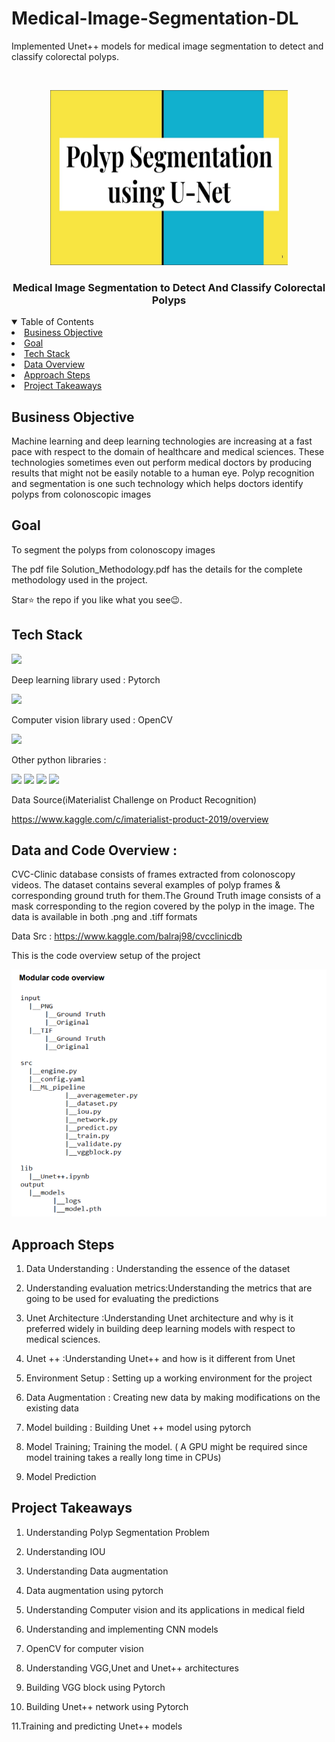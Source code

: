 # Medical-Image-Segmentation-DL
Implemented Unet++ models for medical image segmentation to detect and classify colorectal polyps.



<!-- PROJECT LOGO -->
<br />
<p align="center">
  <a href="https://github.com/krishnakaushik25/Medical-Image-Segmentation-DL">
    <img src="images/polyp.jpg" alt="Logo" width="380" height="280">
  </a>

  <h3 align="center">Medical Image Segmentation to Detect And Classify Colorectal Polyps</h3>
</p>



<!-- TABLE OF CONTENTS -->
<details open="open">
  <summary>Table of Contents</summary>
    <li><a href="#Business Objective">Business Objective</a></li>
    <li><a href="#Goal">Goal</a></li>
    <li><a href="#Tech Stack">Tech Stack</a></li>
    <li><a href="#Data Overview">Data Overview</a></li>
    <li><a href="#Approach Steps">Approach Steps</a></li>
    <li><a href="#Project Takeaways">Project Takeaways</a></li>
  
  </ol>
</details>



## Business Objective

Machine learning and deep learning technologies are increasing at a fast pace with respect to the domain of healthcare and medical sciences. These technologies sometimes even out perform medical doctors by producing results that might not be easily notable to a human eye. Polyp recognition and segmentation is one such technology which helps doctors identify polyps from colonoscopic images

## Goal
To segment the polyps from colonoscopy images

The pdf file Solution_Methodology.pdf has the details for the complete methodology used in the project.

Star⭐ the repo if you like what you see😉.


## Tech Stack
![](https://forthebadge.com/images/badges/made-with-python.svg)

Deep learning library used : Pytorch

<img target="_blank" src="https://github.com/krishnakaushik25/Medical-Image-Segmentation-DL/blob/master/images/pytorch.png" width=150>

Computer vision library used : OpenCV

<img target="_blank" src="https://github.com/krishnakaushik25/Medical-Image-Segmentation-DL/blob/master/images/opencv.png" width=150>

Other python libraries :

[<img target="_blank" src="https://github.com/scikit-learn/scikit-learn/blob/main/doc/logos/scikit-learn-logo-small.png" >](https://github.com/scikit-learn/)
<img target="_blank" src="https://github.com/ditikrushna/End-to-End-Diabetes-Prediction-Application-Using-Machine-Learning/blob/master/Resource/numpy.png" width=150>
<img target="_blank" src="https://github.com/ditikrushna/End-to-End-Diabetes-Prediction-Application-Using-Machine-Learning/blob/master/Resource/pandas.jpeg" width=150>
<img target="_blank" src="https://github.com/krishnakaushik25/Medical-Image-Segmentation-DL/blob/master/images/albumentations.png" width=150>


Data Source(iMaterialist Challenge on Product Recognition) 

https://www.kaggle.com/c/imaterialist-product-2019/overview 


## Data and Code Overview :

CVC-Clinic database consists of frames extracted from colonoscopy videos. The
dataset contains several examples of polyp frames & corresponding ground truth for
them.The Ground Truth image consists of a mask corresponding to the region covered by
the polyp in the image. The data is available in both .png and .tiff formats

Data Src : https://www.kaggle.com/balraj98/cvcclinicdb

This is the code overview setup of the project

[![Code overview Screen Shot][Code-overview]](https://www.linkpicture.com/q/overview.png)




## Approach Steps

1. Data Understanding : Understanding the essence of the dataset

2. Understanding evaluation metrics:Understanding the metrics that are going to be used for evaluating the predictions

3. Unet Architecture :Understanding Unet architecture and why is it preferred widely in building deep learning models with respect to medical sciences.

4. Unet ++ :Understanding Unet++ and how is it different from Unet

5. Environment Setup : Setting up a working environment for the project

6. Data Augmentation : Creating new data by making modifications on the existing data

7. Model building : Building Unet ++ model using pytorch

8. Model Training; Training the model. ( A GPU might be required since model training takes a really long time in CPUs)

9. Model Prediction
   
## Project Takeaways

1. Understanding Polyp Segmentation Problem

2. Understanding IOU

3. Understanding Data augmentation

4. Data augmentation using pytorch

5. Understanding Computer vision and its applications in medical field

6. Understanding and implementing CNN models

7. OpenCV for computer vision

8. Understanding VGG,Unet and Unet++ architectures

9. Building VGG block using Pytorch

10. Building Unet++ network using Pytorch

11.Training and predicting Unet++ models
    


[Code-overview]: images/overview.png
